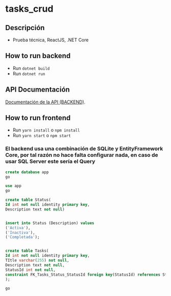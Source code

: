# tasks_crud
## Descripción
 * Prueba técnica, ReactJS, .NET Core

## How to run backend
* Run `dotnet build`
* Run `dotnet run`

## API Documentación
[Documentación de la API (BACKEND)](https://localhost:5001/swagger/index.html).

## How to run frontend
* Run `yarn install` o `npm install`
* Run `yarn start` o `npm start`


### El backend usa una combinación de SQLite y EntityFramework Core, por tal razón no hace falta configurar nada, en caso de usar SQL Server este sería el Query

```sql
create database app
go

use app
go

create table Status(
Id int not null identity primary key,
Description text not null)


insert into Status (Description) values
('Activa'),
('Inactiva'),
('Completada');


create table Tasks(
Id int not null identity primary key,
TItle varchar(255) not null,
Description text not null,
StatusId int not null,
constraint FK_Tasks_Status_StatusId foreign key(StatusId) references Status(id)
);

go
```